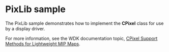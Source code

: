 <!---
    name: PixLib sample
    platform: LIB
    language: cpp
    category: Video
    description: Demonstrates how to implement the CPixel class for use by a display driver.
    samplefwlink: http://go.microsoft.com/fwlink/p/?LinkId=618005
--->


PixLib sample
=============

The PixLib sample demonstrates how to implement the **CPixel** class for use by a display driver.

For more information, see the WDK documentation topic, [CPixel Support Methods for Lightweight MIP Maps](http://msdn.microsoft.com/en-us/library/windows/hardware/ff540585).

